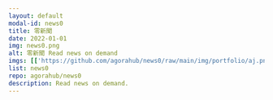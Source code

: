 ```yaml
---
layout: default
modal-id: news0
title: 零新聞
date: 2022-01-01
img: news0.png
alt: 零新聞 Read news on demand
imgs: [['https://github.com/agorahub/news0/raw/main/img/portfolio/aj.png', 'https://agora0.github.io/news/aj'], ['https://github.com/agorahub/news0/raw/main/img/portfolio/bbc.png', 'https://agora0.github.io/news/bbc'], ['https://github.com/agorahub/news0/raw/main/img/portfolio/cna.png', 'https://agora0.github.io/news/cna'], ['https://github.com/agorahub/news0/raw/main/img/portfolio/dw.png', 'https://agora0.github.io/news/dw'], ['https://github.com/agorahub/news0/raw/main/img/portfolio/kyodo.png', 'https://agora0.github.io/news/kyodo'], ['https://github.com/agorahub/news0/raw/main/img/portfolio/rfi.png', 'https://agora0.github.io/news/rfi'], ['https://github.com/agorahub/news0/raw/main/img/portfolio/rthk.png', 'https://agora0.github.io/news/rthk'], ['https://github.com/agorahub/news0/raw/main/img/portfolio/wsj.png', 'https://agora0.github.io/news/wsj']]
list: news0
repo: agorahub/news0
description: Read news on demand.
---
```

